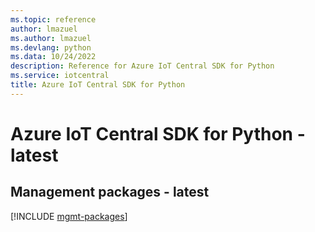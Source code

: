 ```yaml
---
ms.topic: reference
author: lmazuel
ms.author: lmazuel
ms.devlang: python
ms.data: 10/24/2022
description: Reference for Azure IoT Central SDK for Python
ms.service: iotcentral
title: Azure IoT Central SDK for Python
---
```

# Azure IoT Central SDK for Python - latest

## Management packages - latest
[!INCLUDE [mgmt-packages](iot-central-mgmt-index.md)]